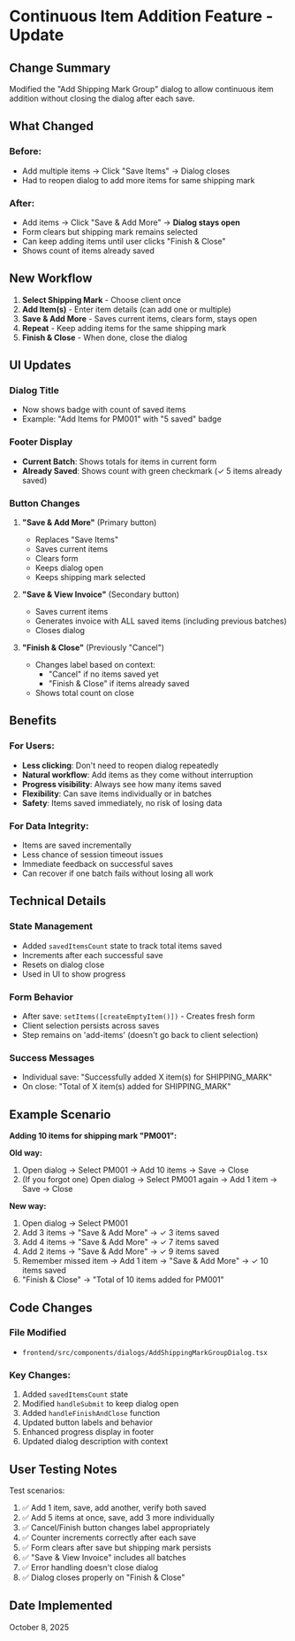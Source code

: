 # Continuous Item Addition Feature - Update

## Change Summary
Modified the "Add Shipping Mark Group" dialog to allow continuous item addition without closing the dialog after each save.

## What Changed

### Before:
- Add multiple items → Click "Save Items" → Dialog closes
- Had to reopen dialog to add more items for same shipping mark

### After:
- Add items → Click "Save & Add More" → **Dialog stays open**
- Form clears but shipping mark remains selected
- Can keep adding items until user clicks "Finish & Close"
- Shows count of items already saved

## New Workflow

1. **Select Shipping Mark** - Choose client once
2. **Add Item(s)** - Enter item details (can add one or multiple)
3. **Save & Add More** - Saves current items, clears form, stays open
4. **Repeat** - Keep adding items for the same shipping mark
5. **Finish & Close** - When done, close the dialog

## UI Updates

### Dialog Title
- Now shows badge with count of saved items
- Example: "Add Items for PM001" with "5 saved" badge

### Footer Display
- **Current Batch**: Shows totals for items in current form
- **Already Saved**: Shows count with green checkmark (✓ 5 items already saved)

### Button Changes
1. **"Save & Add More"** (Primary button)
   - Replaces "Save Items"
   - Saves current items
   - Clears form
   - Keeps dialog open
   - Keeps shipping mark selected

2. **"Save & View Invoice"** (Secondary button)
   - Saves current items
   - Generates invoice with ALL saved items (including previous batches)
   - Closes dialog

3. **"Finish & Close"** (Previously "Cancel")
   - Changes label based on context:
     - "Cancel" if no items saved yet
     - "Finish & Close" if items already saved
   - Shows total count on close

## Benefits

### For Users:
- **Less clicking**: Don't need to reopen dialog repeatedly
- **Natural workflow**: Add items as they come without interruption
- **Progress visibility**: Always see how many items saved
- **Flexibility**: Can save items individually or in batches
- **Safety**: Items saved immediately, no risk of losing data

### For Data Integrity:
- Items are saved incrementally
- Less chance of session timeout issues
- Immediate feedback on successful saves
- Can recover if one batch fails without losing all work

## Technical Details

### State Management
- Added `savedItemsCount` state to track total items saved
- Increments after each successful save
- Resets on dialog close
- Used in UI to show progress

### Form Behavior
- After save: `setItems([createEmptyItem()])` - Creates fresh form
- Client selection persists across saves
- Step remains on 'add-items' (doesn't go back to client selection)

### Success Messages
- Individual save: "Successfully added X item(s) for SHIPPING_MARK"
- On close: "Total of X item(s) added for SHIPPING_MARK"

## Example Scenario

**Adding 10 items for shipping mark "PM001":**

**Old way:**
1. Open dialog → Select PM001 → Add 10 items → Save → Close
2. (If you forgot one) Open dialog → Select PM001 again → Add 1 item → Save → Close

**New way:**
1. Open dialog → Select PM001
2. Add 3 items → "Save & Add More" → ✓ 3 items saved
3. Add 4 items → "Save & Add More" → ✓ 7 items saved  
4. Add 2 items → "Save & Add More" → ✓ 9 items saved
5. Remember missed item → Add 1 item → "Save & Add More" → ✓ 10 items saved
6. "Finish & Close" → "Total of 10 items added for PM001"

## Code Changes

### File Modified
- `frontend/src/components/dialogs/AddShippingMarkGroupDialog.tsx`

### Key Changes:
1. Added `savedItemsCount` state
2. Modified `handleSubmit` to keep dialog open
3. Added `handleFinishAndClose` function
4. Updated button labels and behavior
5. Enhanced progress display in footer
6. Updated dialog description with context

## User Testing Notes

Test scenarios:
1. ✅ Add 1 item, save, add another, verify both saved
2. ✅ Add 5 items at once, save, add 3 more individually
3. ✅ Cancel/Finish button changes label appropriately
4. ✅ Counter increments correctly after each save
5. ✅ Form clears after save but shipping mark persists
6. ✅ "Save & View Invoice" includes all batches
7. ✅ Error handling doesn't close dialog
8. ✅ Dialog closes properly on "Finish & Close"

## Date Implemented
October 8, 2025

